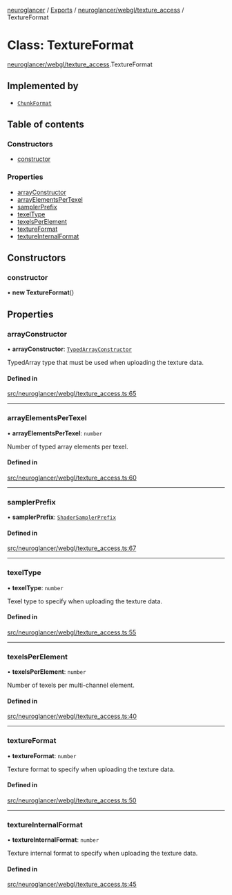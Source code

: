[neuroglancer](../README.md) / [Exports](../modules.md) / [neuroglancer/webgl/texture\_access](../modules/neuroglancer_webgl_texture_access.md) / TextureFormat

# Class: TextureFormat

[neuroglancer/webgl/texture_access](../modules/neuroglancer_webgl_texture_access.md).TextureFormat

## Implemented by

- [`ChunkFormat`](neuroglancer_sliceview_uncompressed_chunk_format.ChunkFormat.md)

## Table of contents

### Constructors

- [constructor](neuroglancer_webgl_texture_access.TextureFormat.md#constructor)

### Properties

- [arrayConstructor](neuroglancer_webgl_texture_access.TextureFormat.md#arrayconstructor)
- [arrayElementsPerTexel](neuroglancer_webgl_texture_access.TextureFormat.md#arrayelementspertexel)
- [samplerPrefix](neuroglancer_webgl_texture_access.TextureFormat.md#samplerprefix)
- [texelType](neuroglancer_webgl_texture_access.TextureFormat.md#texeltype)
- [texelsPerElement](neuroglancer_webgl_texture_access.TextureFormat.md#texelsperelement)
- [textureFormat](neuroglancer_webgl_texture_access.TextureFormat.md#textureformat)
- [textureInternalFormat](neuroglancer_webgl_texture_access.TextureFormat.md#textureinternalformat)

## Constructors

### constructor

• **new TextureFormat**()

## Properties

### arrayConstructor

• **arrayConstructor**: [`TypedArrayConstructor`](../modules/neuroglancer_util_array.md#typedarrayconstructor)

TypedArray type that must be used when uploading the texture data.

#### Defined in

[src/neuroglancer/webgl/texture_access.ts:65](https://github.com/ActiveBrainAtlas2/neuroglancer/blob/034b457d/src/neuroglancer/webgl/texture_access.ts#L65)

___

### arrayElementsPerTexel

• **arrayElementsPerTexel**: `number`

Number of typed array elements per texel.

#### Defined in

[src/neuroglancer/webgl/texture_access.ts:60](https://github.com/ActiveBrainAtlas2/neuroglancer/blob/034b457d/src/neuroglancer/webgl/texture_access.ts#L60)

___

### samplerPrefix

• **samplerPrefix**: [`ShaderSamplerPrefix`](../modules/neuroglancer_webgl_shader.md#shadersamplerprefix)

#### Defined in

[src/neuroglancer/webgl/texture_access.ts:67](https://github.com/ActiveBrainAtlas2/neuroglancer/blob/034b457d/src/neuroglancer/webgl/texture_access.ts#L67)

___

### texelType

• **texelType**: `number`

Texel type to specify when uploading the texture data.

#### Defined in

[src/neuroglancer/webgl/texture_access.ts:55](https://github.com/ActiveBrainAtlas2/neuroglancer/blob/034b457d/src/neuroglancer/webgl/texture_access.ts#L55)

___

### texelsPerElement

• **texelsPerElement**: `number`

Number of texels per multi-channel element.

#### Defined in

[src/neuroglancer/webgl/texture_access.ts:40](https://github.com/ActiveBrainAtlas2/neuroglancer/blob/034b457d/src/neuroglancer/webgl/texture_access.ts#L40)

___

### textureFormat

• **textureFormat**: `number`

Texture format to specify when uploading the texture data.

#### Defined in

[src/neuroglancer/webgl/texture_access.ts:50](https://github.com/ActiveBrainAtlas2/neuroglancer/blob/034b457d/src/neuroglancer/webgl/texture_access.ts#L50)

___

### textureInternalFormat

• **textureInternalFormat**: `number`

Texture internal format to specify when uploading the texture data.

#### Defined in

[src/neuroglancer/webgl/texture_access.ts:45](https://github.com/ActiveBrainAtlas2/neuroglancer/blob/034b457d/src/neuroglancer/webgl/texture_access.ts#L45)
